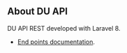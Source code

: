 ## About DU API

DU API REST developed with Laravel 8.

- [End points documentation](https://documenter.getpostman.com/view/1578015/2s8Yt1tVUG).
